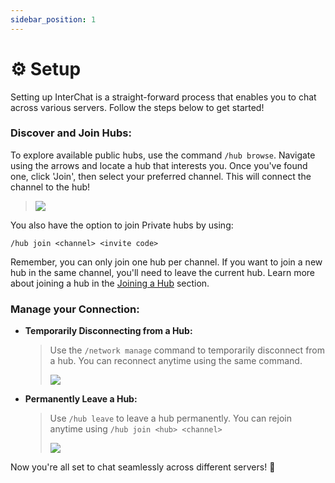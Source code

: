 ```yaml
---
sidebar_position: 1
---
```


# ⚙️ Setup
Setting up InterChat is a straight-forward process that enables you to chat across various servers. Follow the steps below to get started!

### Discover and Join Hubs:
To explore available public hubs, use the command `/hub browse`. Navigate using the arrows and locate a hub that interests you. Once you've found one, click 'Join', then select your preferred channel. This will connect the channel to the hub! 

> ![](/img/browse.png)

You also have the option to join Private hubs by using:
```
/hub join <channel> <invite code>
```

Remember, you can only join one hub per channel. If you want to join a new hub in the same channel, you'll need to leave the current hub. Learn more about joining a hub in the [Joining a Hub](./hub/joining.md) section.

### **Manage your Connection:**

- **Temporarily Disconnecting from a Hub:**

  > Use the `/network manage` command to temporarily disconnect from a hub. You can reconnect anytime using the same command. 
  > 
  > ![](/img/NetworkManage.png)


- **Permanently Leave a Hub:**

  > Use `/hub leave` to leave a hub permanently. You can rejoin anytime using `/hub join <hub> <channel>`
  > 
  > ![](/img/HubLeave.png)


Now you're all set to chat seamlessly across different servers! 🚀